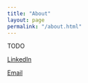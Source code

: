 ```yaml
---
title: "About"
layout: page
permalink: "/about.html"
---
```


TODO

<a href="https://www.linkedin.com/in/yeogai/">LinkedIn</a>

<a href="mailto:yeog.choy@gmail.com">Email</a>